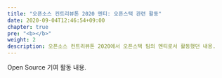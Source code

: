```yaml
---
title: "오픈소스 컨트리뷰톤 2020 멘티: 오픈스택 관련 활동"
date: 2020-09-04T12:46:54+09:00
chapter: true
pre: "<b></b>"
weight: 2
description: 오픈소스 컨트리뷰톤 2020에서 오픈스택 팀의 멘티로서 활동했던 내용.
---
```


Open Source 기여 활동 내용.
